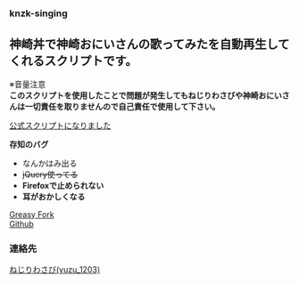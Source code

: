 ### knzk-singing   
## 神崎丼で神崎おにいさんの歌ってみたを自動再生してくれるスクリプトです。  


※音量注意  
**このスクリプトを使用したことで問題が発生してもねじりわさびや神崎おにいさんは一切責任を取りませんので自己責任で使用して下さい。**

[公式スクリプトになりました](https://knzkoniisan.m.to/@knzk/5903)

**存知のバグ**  
* なんかはみ出る  
* <s>jQuery使ってる</s>  
* **Firefoxで止められない**  
* **耳がおかしくなる**

[Greasy Fork](https://greasyfork.org/ja/scripts/32612-knzk-singing)   
[Github](https://github.com/yuzulabo/knzk-singing)

### 連絡先
[ねじりわさび(yuzu_1203)](https://knzkoniisan.m.to/@y)

